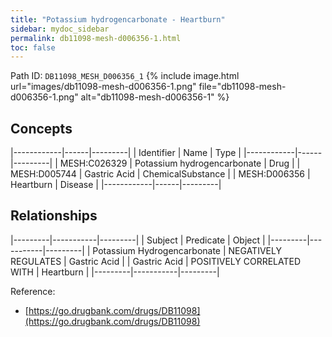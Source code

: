 ```yaml
---
title: "Potassium hydrogencarbonate - Heartburn"
sidebar: mydoc_sidebar
permalink: db11098-mesh-d006356-1.html
toc: false 
---
```



Path ID: `DB11098_MESH_D006356_1`
{% include image.html url="images/db11098-mesh-d006356-1.png" file="db11098-mesh-d006356-1.png" alt="db11098-mesh-d006356-1" %}

## Concepts

|------------|------|---------|
| Identifier | Name | Type    |
|------------|------|---------|
| MESH:C026329 | Potassium hydrogencarbonate | Drug |
| MESH:D005744 | Gastric Acid | ChemicalSubstance |
| MESH:D006356 | Heartburn | Disease |
|------------|------|---------|

## Relationships

|---------|-----------|---------|
| Subject | Predicate | Object  |
|---------|-----------|---------|
| Potassium Hydrogencarbonate | NEGATIVELY REGULATES | Gastric Acid |
| Gastric Acid | POSITIVELY CORRELATED WITH | Heartburn |
|---------|-----------|---------|

Reference: 
  - [https://go.drugbank.com/drugs/DB11098](https://go.drugbank.com/drugs/DB11098)
